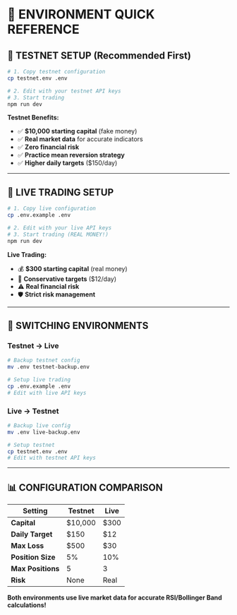# 🔄 **ENVIRONMENT QUICK REFERENCE**

## 🧪 **TESTNET SETUP (Recommended First)**
```bash
# 1. Copy testnet configuration
cp testnet.env .env

# 2. Edit with your testnet API keys
# 3. Start trading
npm run dev
```

**Testnet Benefits:**
- ✅ **$10,000 starting capital** (fake money)
- ✅ **Real market data** for accurate indicators  
- ✅ **Zero financial risk**
- ✅ **Practice mean reversion strategy**
- ✅ **Higher daily targets** ($150/day)

---

## 🚀 **LIVE TRADING SETUP**
```bash
# 1. Copy live configuration  
cp .env.example .env

# 2. Edit with your live API keys
# 3. Start trading (REAL MONEY!)
npm run dev
```

**Live Trading:**
- 💰 **$300 starting capital** (real money)
- 🎯 **Conservative targets** ($12/day)
- ⚠️ **Real financial risk**
- 🛡️ **Strict risk management**

---

## 🔀 **SWITCHING ENVIRONMENTS**

### **Testnet → Live**
```bash
# Backup testnet config
mv .env testnet-backup.env

# Setup live trading
cp .env.example .env
# Edit with live API keys
```

### **Live → Testnet** 
```bash
# Backup live config
mv .env live-backup.env

# Setup testnet
cp testnet.env .env  
# Edit with testnet API keys
```

---

## 📊 **CONFIGURATION COMPARISON**

| Setting | Testnet | Live |
|---------|---------|------|
| **Capital** | $10,000 | $300 |
| **Daily Target** | $150 | $12 |
| **Max Loss** | $500 | $30 |
| **Position Size** | 5% | 10% |
| **Max Positions** | 5 | 3 |
| **Risk** | None | Real |

**Both environments use live market data for accurate RSI/Bollinger Band calculations!**